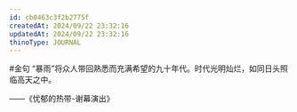 ```yaml
---
id: cb0463c3f2b2775f
createdAt: 2024/09/22 23:32:16
updatedAt: 2024/09/22 23:32:16
thinoType: JOURNAL
---
```

#金句 “暴雨”将众人带回熟悉而充满希望的九十年代。时代光明灿烂，如同日头照临高天之中。

——《忧郁的热带-谢幕演出》